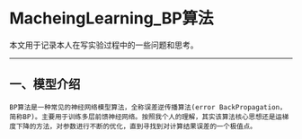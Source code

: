 # MacheingLearning_BP算法
  本文用于记录本人在写实验过程中的一些问题和思考。  
* * *  
## 一、模型介绍
    BP算法是一种常见的神经网络模型算法，全称误差逆传播算法(error BackPropagation，简称BP)。主要用于训练多层前馈神经网络。按照我个人的理解，其实该算法核心思想还是运梯度下降的方法，对参数进行不断的优化，直到寻找到对计算结果误差的一个极值点。
